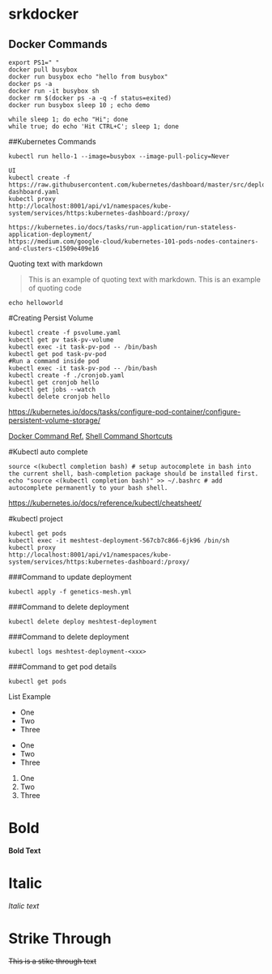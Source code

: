 # srkdocker
## Docker Commands
```console
export PS1=" "
docker pull busybox
docker run busybox echo "hello from busybox"
docker ps -a
docker run -it busybox sh
docker rm $(docker ps -a -q -f status=exited)
docker run busybox sleep 10 ; echo demo

while sleep 1; do echo "Hi"; done
while true; do echo 'Hit CTRL+C'; sleep 1; done
```

##Kubernetes Commands
```
kubectl run hello-1 --image=busybox --image-pull-policy=Never

UI
kubectl create -f https://raw.githubusercontent.com/kubernetes/dashboard/master/src/deploy/recommended/kubernetes-dashboard.yaml
kubectl proxy
http://localhost:8001/api/v1/namespaces/kube-system/services/https:kubernetes-dashboard:/proxy/

https://kubernetes.io/docs/tasks/run-application/run-stateless-application-deployment/
https://medium.com/google-cloud/kubernetes-101-pods-nodes-containers-and-clusters-c1509e409e16
```
Quoting text with markdown
> This is an example of quoting text with markdown.
This is an example of quoting code
```
echo helloworld
```

#Creating Persist Volume
```
kubectl create -f psvolume.yaml
kubectl get pv task-pv-volume
kubectl exec -it task-pv-pod -- /bin/bash
kubectl get pod task-pv-pod
#Run a command inside pod
kubectl exec -it task-pv-pod -- /bin/bash
kubectl create -f ./cronjob.yaml
kubectl get cronjob hello
kubectl get jobs --watch
kubectl delete cronjob hello
```
https://kubernetes.io/docs/tasks/configure-pod-container/configure-persistent-volume-storage/

[Docker Command Ref.](https://docker-curriculum.com)
[Shell Command Shortcuts](https://stackoverflow.com/questions/9679776/how-do-i-clear-delete-the-current-line-in-terminal)


#Kubectl auto complete
```
source <(kubectl completion bash) # setup autocomplete in bash into the current shell, bash-completion package should be installed first.
echo "source <(kubectl completion bash)" >> ~/.bashrc # add autocomplete permanently to your bash shell.
```
https://kubernetes.io/docs/reference/kubectl/cheatsheet/

#kubectl project
```
kubectl get pods
kubectl exec -it meshtest-deployment-567cb7c866-6jk96 /bin/sh
kubectl proxy
http://localhost:8001/api/v1/namespaces/kube-system/services/https:kubernetes-dashboard:/proxy/
```
###Command to update deployment
```
kubectl apply -f genetics-mesh.yml
```
###Command to delete deployment
```
kubectl delete deploy meshtest-deployment
```
###Command to delete deployment
```
kubectl logs meshtest-deployment-<xxx>
```
###Command to get pod details
```
kubectl get pods
```

List Example

- One
- Two
- Three

* One
* Two
* Three

1. One
2. Two
3. Three


# Bold
**Bold Text**

# Italic
*Italic text*

# Strike Through

~~This is a stike through text~~





	
